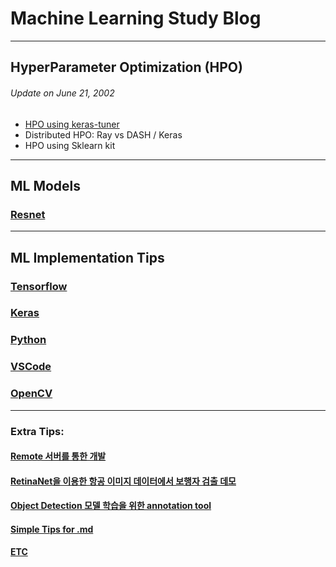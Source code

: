 # Machine Learning Study Blog

---

## HyperParameter Optimization (HPO) 

###### Update on June 21, 2002

* [HPO using keras-tuner](hpo/keras_tuner.md)
* Distributed HPO: Ray vs DASH / Keras 
* HPO using Sklearn kit

---

## ML Models

### [Resnet](ML_Models/ResNet.md)

---

## ML Implementation Tips

### [Tensorflow](https://github.com/elemag1414/ML_STUDY/blob/master/Tensorflow/README.md)

### [Keras](https://github.com/elemag1414/ML_STUDY/blob/master/Keras/README.md)

### [Python](https://github.com/elemag1414/ML_STUDY/blob/master/Python/README.md)

### [VSCode](https://github.com/elemag1414/ML_STUDY/blob/master/VSCode/README.md)

### [OpenCV](/OpenCV/README.md)

---

### Extra Tips:

#### [Remote 서버를 통한 개발](Dev_On_Remote/Dev_On_Remote.md)

#### [RetinaNet을 이용한 항공 이미지 데이터에서 보행자 검출 데모](ETC/demos.md)

#### [Object Detection 모델 학습을 위한 annotation tool](ETC/annotationTools.md)

#### [Simple Tips for .md](https://help.github.com/en/articles/basic-writing-and-formatting-syntax)

#### [ETC](ETC/README.md)
